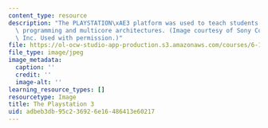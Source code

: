 ```yaml
---
content_type: resource
description: "The PLAYSTATION\xAE3 platform was used to teach students about parallel\
  \ programming and multicore architectures. (Image courtesy of Sony Computer Entertainment,\
  \ Inc. Used with permission.)"
file: https://ol-ocw-studio-app-production.s3.amazonaws.com/courses/6-189-multicore-programming-primer-january-iap-2007/adbeb3db95c236926e16486413e60217_chp_ps3.jpg
file_type: image/jpeg
image_metadata:
  caption: ''
  credit: ''
  image-alt: ''
learning_resource_types: []
resourcetype: Image
title: The Playstation 3
uid: adbeb3db-95c2-3692-6e16-486413e60217
---
```

